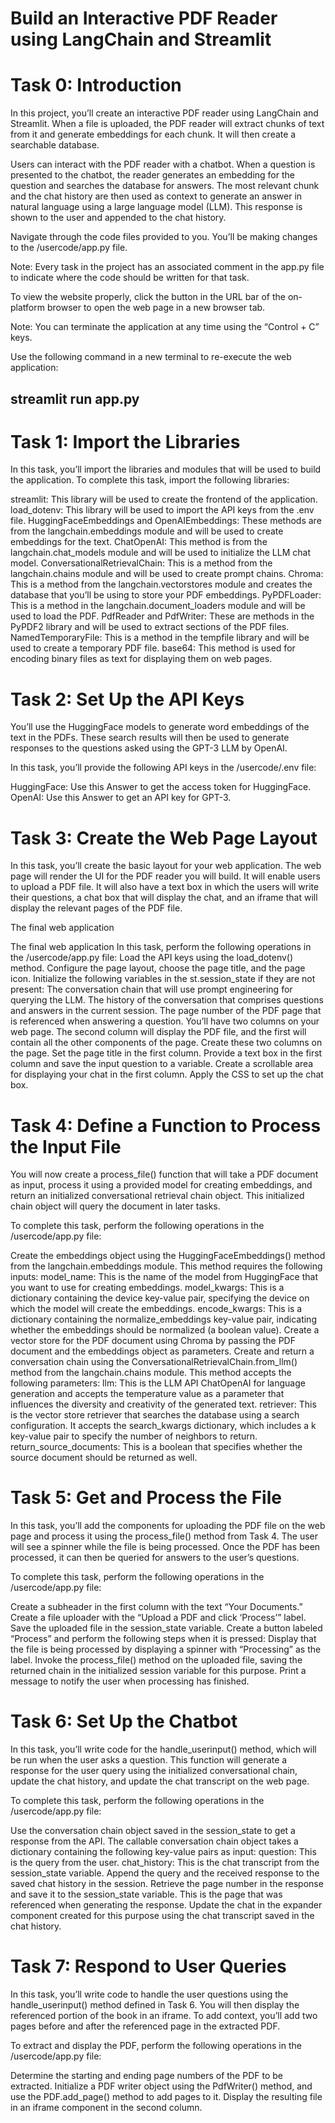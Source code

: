 
# Build an Interactive PDF Reader using LangChain and Streamlit



# Task 0: Introduction
In this project, you’ll create an interactive PDF reader using LangChain and Streamlit. When a file is uploaded, the PDF reader will extract chunks of text from it and generate embeddings for each chunk. It will then create a searchable database.

Users can interact with the PDF reader with a chatbot. When a question is presented to the chatbot, the reader generates an embedding for the question and searches the database for answers. The most relevant chunk and the chat history are then used as context to generate an answer in natural language using a large language model (LLM). This response is shown to the user and appended to the chat history.

Navigate through the code files provided to you. You’ll be making changes to the /usercode/app.py file.

Note: Every task in the project has an associated comment in the app.py file to indicate where the code should be written for that task.

To view the website properly, click the button in the URL bar of the on-platform browser to open the web page in a new browser tab.

Note: You can terminate the application at any time using the “Control + C” keys.

Use the following command in a new terminal to re-execute the web application:

## streamlit run app.py

# Task 1: Import the Libraries
In this task, you’ll import the libraries and modules that will be used to build the application. To complete this task, import the following libraries:

streamlit: This library will be used to create the frontend of the application.
load_dotenv: This library will be used to import the API keys from the .env file.
HuggingFaceEmbeddings and OpenAIEmbeddings: These methods are from the langchain.embeddings module and will be used to create embeddings for the text.
ChatOpenAI: This method is from the langchain.chat_models module and will be used to initialize the LLM chat model.
ConversationalRetrievalChain: This is a method from the langchain.chains module and will be used to create prompt chains.
Chroma: This is a method from the langchain.vectorstores module and creates the database that you’ll be using to store your PDF embeddings.
PyPDFLoader: This is a method in the langchain.document_loaders module and will be used to load the PDF.
PdfReader and PdfWriter: These are methods in the PyPDF2 library and will be used to extract sections of the PDF files.
NamedTemporaryFile: This is a method in the tempfile library and will be used to create a temporary PDF file.
base64: This method is used for encoding binary files as text for displaying them on web pages.


# Task 2: Set Up the API Keys
You’ll use the HuggingFace models to generate word embeddings of the text in the PDFs. These search results will then be used to generate responses to the questions asked using the GPT-3 LLM by OpenAI.

In this task, you’ll provide the following API keys in the /usercode/.env file:

HuggingFace: Use this Answer to get the access token for HuggingFace.
OpenAI: Use this Answer to get an API key for GPT-3.




# Task 3: Create the Web Page Layout
In this task, you’ll create the basic layout for your web application. The web page will render the UI for the PDF reader you will build. It will enable users to upload a PDF file. It will also have a text box in which the users will write their questions, a chat box that will display the chat, and an iframe that will display the relevant pages of the PDF file.


The final web application

The final web application
In this task, perform the following operations in the /usercode/app.py file:
Load the API keys using the load_dotenv() method.
Configure the page layout, choose the page title, and the page icon.
Initialize the following variables in the st.session_state if they are not present:
The conversation chain that will use prompt engineering for querying the LLM.
The history of the conversation that comprises questions and answers in the current session.
The page number of the PDF page that is referenced when answering a question.
You’ll have two columns on your web page. The second column will display the PDF file, and the first will contain all the other components of the page. Create these two columns on the page.
Set the page title in the first column.
Provide a text box in the first column and save the input question to a variable.
Create a scrollable area for displaying your chat in the first column. Apply the CSS to set up the chat box.


# Task 4: Define a Function to Process the Input File
You will now create a process_file() function that will take a PDF document as input, process it using a provided model for creating embeddings, and return an initialized conversational retrieval chain object. This initialized chain object will query the document in later tasks.

To complete this task, perform the following operations in the /usercode/app.py file:

Create the embeddings object using the HuggingFaceEmbeddings() method from the langchain.embeddings module. This method requires the following inputs:
model_name: This is the name of the model from HuggingFace that you want to use for creating embeddings.
model_kwargs: This is a dictionary containing the device key-value pair, specifying the device on which the model will create the embeddings.
encode_kwargs: This is a dictionary containing the normalize_embeddings key-value pair, indicating whether the embeddings should be normalized (a boolean value).
Create a vector store for the PDF document using Chroma by passing the PDF document and the embeddings object as parameters.
Create and return a conversation chain using the ConversationalRetrievalChain.from_llm() method from the langchain.chains module. This method accepts the following parameters:
llm: This is the LLM API ChatOpenAI for language generation and accepts the temperature value as a parameter that influences the diversity and creativity of the generated text.
retriever: This is the vector store retriever that searches the database using a search configuration. It accepts the search_kwargs dictionary, which includes a k key-value pair to specify the number of neighbors to return.
return_source_documents: This is a boolean that specifies whether the source document should be returned as well.



# Task 5: Get and Process the File
In this task, you’ll add the components for uploading the PDF file on the web page and process it using the process_file() method from Task 4. The user will see a spinner while the file is being processed. Once the PDF has been processed, it can then be queried for answers to the user’s questions.

To complete this task, perform the following operations in the /usercode/app.py file:

Create a subheader in the first column with the text “Your Documents.”
Create a file uploader with the “Upload a PDF and click ‘Process’” label. Save the uploaded file in the session_state variable. Create a button labeled “Process” and perform the following steps when it is pressed:
Display that the file is being processed by displaying a spinner with “Processing” as the label.
Invoke the process_file() method on the uploaded file, saving the returned chain in the initialized session variable for this purpose.
Print a message to notify the user when processing has finished.


# Task 6: Set Up the Chatbot
In this task, you’ll write code for the handle_userinput() method, which will be run when the user asks a question. This function will generate a response for the user query using the initialized conversational chain, update the chat history, and update the chat transcript on the web page.

To complete this task, perform the following operations in the /usercode/app.py file:

Use the conversation chain object saved in the session_state to get a response from the API. The callable conversation chain object takes a dictionary containing the following key-value pairs as input:
question: This is the query from the user.
chat_history: This is the chat transcript from the session_state variable.
Append the query and the received response to the saved chat history in the session.
Retrieve the page number in the response and save it to the session_state variable. This is the page that was referenced when generating the response.
Update the chat in the expander component created for this purpose using the chat transcript saved in the chat history.


# Task 7: Respond to User Queries
In this task, you’ll write code to handle the user questions using the handle_userinput() method defined in Task 6. You will then display the referenced portion of the book in an iframe. To add context, you’ll add two pages before and after the referenced page in the extracted PDF.

To extract and display the PDF, perform the following operations in the /usercode/app.py file:

Determine the starting and ending page numbers of the PDF to be extracted.
Initialize a PDF writer object using the PdfWriter() method, and use the PDF.add_page() method to add pages to it.
Display the resulting file in an iframe component in the second column.





